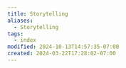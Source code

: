 ```yaml
---
title: Storytelling
aliases:
  - Storytelling
tags:
  - index
modified: 2024-10-13T14:57:35-07:00
created: 2024-03-22T17:28:02-07:00
---
```


